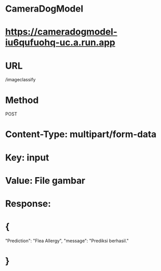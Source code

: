 # CameraDogModel

# https://cameradogmodel-iu6qufuohq-uc.a.run.app

# URL
  /imageclassify

# Method
  POST

# Content-Type: multipart/form-data

# Key: input

# Value: File gambar

# Response: 
#  {
  "Prediction": "Flea Allergy",
  "message": "Prediksi berhasil."
#  }
